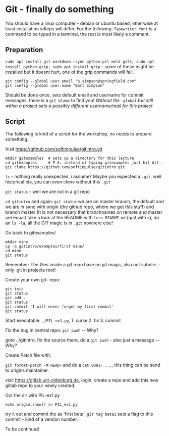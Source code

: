 # Git - finally do something

You should have a linux computer - debian or ubuntu based, otherwise at least installation sdteps will differ. For the following: `Typewriter font` is a command to be typed in a terminal, the rest is most likely a comment.

## Preparation

`sudo apt install git markdown rsync python-pil meld gitk; sudo apt install python-grip; sudo apt install grip` - some of these might be installed but it doesnt hurt, one of the grip commands will fail.

```
git config --global user.email "b.simpson@springfield.com"
git config --global user.name "Bart Simpson"
```

Should be done once, sets default email and username for commit messages, there is a `git blame` to find you! *Without the `-global` but still within a project sets a possibly different username/mail for this project*

## Script

The following is kind of a script for the workshop, no needs to prepare something.

Visit https://github.com/softimpulse/gitintro.git

```
mkdir gitexamples  # sets up a directory for this lecture
cd gitexamples     # P.S. instead of typing gitexamples just hit Alt-.
git clone https://github.com/softimpulse/gitintro.git
```

`ls` - nothing really unexpected, i assume? Maybe you expected a `.git`, well historical bla, you can even clone without this `.git`

`git status` - well we are not in a git repo

`cd gitintro` and again: `git status` we are on master branch, the default and we are in sync with origin (the github repo, where we got this stuff) and branch master (It is not necessary that branchnames on remote and master are equal) take a look at the README with `less README.md` (quit with `q`), do an `ls -la`, all the GIT magic is in `.git` nowhere else!

Go back to gitexamples/

```
mkdir mine
cp -a gitintro/examples/first mine/
cd mine
git status
```

Remember: The files inside a git repo have no git magic, also not subdirs - only .git in projects root!

Create your own git- repo:

```
git init
git status
git add .
git status
git commit 'I will never forget my first commit'
git status
```

Start executable: `./PIL-ex1.py`, 1. curse 2. fix 3. commit

Fix the bug in central repo: `git push` -- Why?

goto ../gitintro, fix the source there, do a `git push` - also just a message -- Why?

Create Patch file with:

`git format-patch -M HEAD~` and do a `cat 0001- ...`, this thing can be send to origins maintainer.

visit https://gitlab.uni-oldenburg.de, login, create a repo and add this new gitlab repo to your newly created.

Got the dir with PIL-ex1.py

```
echo origin.show() >> PIL_ex1.py
```

try it out and commit the as 'first beta', `git tag beta1` sets a flag to this commit - kind of a version number.

To be continued



